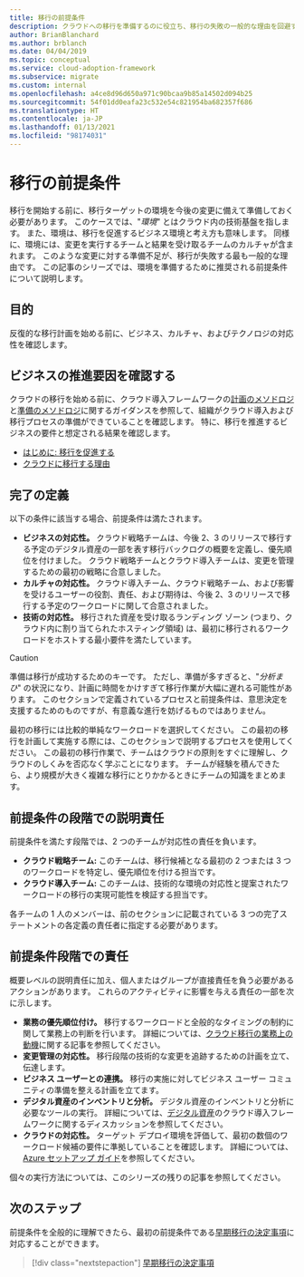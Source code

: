 ```yaml
---
title: 移行の前提条件
description: クラウドへの移行を準備するのに役立ち、移行の失敗の一般的な理由を回避するのに役立つ前提条件について説明します。
author: BrianBlanchard
ms.author: brblanch
ms.date: 04/04/2019
ms.topic: conceptual
ms.service: cloud-adoption-framework
ms.subservice: migrate
ms.custom: internal
ms.openlocfilehash: a4ce8d96d650a971c90bcaa9b85a14502d094b25
ms.sourcegitcommit: 54f01dd0eafa23c532e54c821954ba682357f686
ms.translationtype: HT
ms.contentlocale: ja-JP
ms.lasthandoff: 01/13/2021
ms.locfileid: "98174031"
---
```

# <a name="prerequisites-for-migration"></a>移行の前提条件

移行を開始する前に、移行ターゲットの環境を今後の変更に備えて準備しておく必要があります。 このケースでは、"_環境_" とはクラウド内の技術基盤を指します。 また、環境は、移行を促進するビジネス環境と考え方も意味します。 同様に、環境には、変更を実行するチームと結果を受け取るチームのカルチャが含まれます。 このような変更に対する準備不足が、移行が失敗する最も一般的な理由です。 この記事のシリーズでは、環境を準備するために推奨される前提条件について説明します。

## <a name="objective"></a>目的

反復的な移行計画を始める前に、ビジネス、カルチャ、およびテクノロジの対応性を確認します。

## <a name="review-business-drivers"></a>ビジネスの推進要因を確認する

クラウドの移行を始める前に、クラウド導入フレームワークの[計画のメソドロジ](../../../plan/index.md)と[準備のメソドロジ](../../../ready/index.md)に関するガイダンスを参照して、組織がクラウド導入および移行プロセスの準備ができていることを確認します。 特に、移行を推進するビジネスの要件と想定される結果を確認します。

- [はじめに: 移行を促進する](../../../get-started/migrate.md)
- [クラウドに移行する理由](../../../strategy/motivations.md)

## <a name="definition-of-done"></a>完了の定義

以下の条件に該当する場合、前提条件は満たされます。

- **ビジネスの対応性。** クラウド戦略チームは、今後 2、3 のリリースで移行する予定のデジタル資産の一部を表す移行バックログの概要を定義し、優先順位を付けました。 クラウド戦略チームとクラウド導入チームは、変更を管理するための最初の戦略に合意しました。
- **カルチャの対応性。** クラウド導入チーム、クラウド戦略チーム、および影響を受けるユーザーの役割、責任、および期待は、今後 2、3 のリリースで移行する予定のワークロードに関して合意されました。
- **技術の対応性。** 移行された資産を受け取るランディング ゾーン (つまり、クラウド内に割り当てられたホスティング領域) は、最初に移行されるワークロードをホストする最小要件を満たしています。

> [!CAUTION]
> 準備は移行が成功するためのキーです。 ただし、準備が多すぎると、"_分析まひ_" の状況になり、計画に時間をかけすぎて移行作業が大幅に遅れる可能性があります。 このセクションで定義されているプロセスと前提条件は、意思決定を支援するためのものですが、有意義な進行を妨げるものではありません。
>
> 最初の移行には比較的単純なワークロードを選択してください。 この最初の移行を計画して実施する際には、このセクションで説明するプロセスを使用してください。 この最初の移行作業で、チームはクラウドの原則をすぐに理解し、クラウドのしくみを否応なく学ぶことになります。 チームが経験を積んできたら、より規模が大きく複雑な移行にとりかかるときにチームの知識をまとめます。

## <a name="accountability-during-prerequisites"></a>前提条件の段階での説明責任

前提条件を満たす段階では、2 つのチームが対応性の責任を負います。

- **クラウド戦略チーム:** このチームは、移行候補となる最初の 2 つまたは 3 つのワークロードを特定し、優先順位を付ける担当です。
- **クラウド導入チーム:** このチームは、技術的な環境の対応性と提案されたワークロードの移行の実現可能性を検証する担当です。

各チームの 1 人のメンバーは、前のセクションに記載されている 3 つの完了ステートメントの各定義の責任者に指定する必要があります。

## <a name="responsibilities-during-prerequisites"></a>前提条件段階での責任

概要レベルの説明責任に加え、個人またはグループが直接責任を負う必要があるアクションがあります。 これらのアクティビティに影響を与える責任の一部を次に示します。

- **業務の優先順位付け。** 移行するワークロードと全般的なタイミングの制約に関して業務上の判断を行います。 詳細については、[クラウド移行の業務上の動機](../../../strategy/motivations.md)に関する記事を参照してください。
- **変更管理の対応性。** 移行段階の技術的な変更を追跡するための計画を立て、伝達します。
- **ビジネス ユーザーとの連携。** 移行の実施に対してビジネス ユーザー コミュニティの準備を整える計画を立てます。
- **デジタル資産のインベントリと分析。** デジタル資産のインベントリと分析に必要なツールの実行。 詳細については、[デジタル資産](../../../digital-estate/index.md)のクラウド導入フレームワークに関するディスカッションを参照してください。
- **クラウドの対応性。** ターゲット デプロイ環境を評価して、最初の数個のワークロード候補の要件に準拠していることを確認します。 詳細については、[Azure セットアップ ガイド](../../../ready/azure-setup-guide/index.md)を参照してください。

個々の実行方法については、このシリーズの残りの記事を参照してください。

## <a name="next-steps"></a>次のステップ

前提条件を全般的に理解できたら、最初の前提条件である[早期移行の決定事項](./decisions.md)に対応することができます。

> [!div class="nextstepaction"]
> [早期移行の決定事項](./decisions.md)
